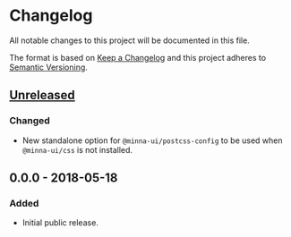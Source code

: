 <!-- markdownlint-disable no-duplicate-header no-inline-html -->

# Changelog

All notable changes to this project will be documented in this file.

The format is based on [Keep a Changelog](http://keepachangelog.com/en/1.0.0/)
and this project adheres to [Semantic Versioning](http://semver.org/spec/v2.0.0.html).

## [Unreleased]

### Changed

- New standalone option for `@minna-ui/postcss-config` to be used when `@minna-ui/css` is not installed.

## 0.0.0 - 2018-05-18

### Added

- Initial public release.

[Unreleased]: https://github.com/WeAreGenki/ui/compare/v0.0.0...HEAD
